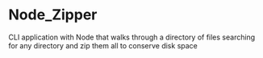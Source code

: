 # Node_Zipper
CLI application with Node that walks through a directory of files searching for any directory and zip them all to conserve disk space
